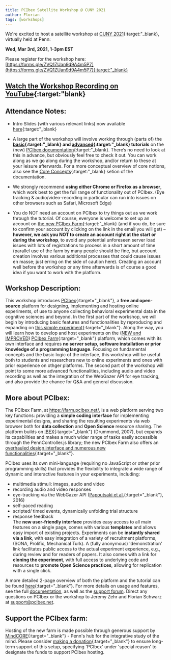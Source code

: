 ```yaml
---
title: PCIbex Satellite Workshop @ CUNY 2021
author: Florian
tags: [workshops]
---
```


We're excited to host a satellite workshop at [CUNY 2021](https://web.sas.upenn.edu/cuny2021/){:target:"_blank}, virtually held at Penn:

**Wed, Mar 3rd, 2021, 1-3pm EST**

Please register for the workshop here: [https://forms.gle/ZVQ1ZUan9d9A4m5P7](https://forms.gle/ZVQ1ZUan9d9A4m5P7){:target:"_blank}

## [Watch the Workshop Recording on YouTube](https://youtu.be/KuYHiZJmTUw){:target:"blank}

## Attendance Notes:

- Intro Slides (with various relevant links) now available [here](https://docs.google.com/presentation/d/1n_635AgUZNNdxH8-pMTv0u8YHG47JSsljbWzbDHCocI/edit?usp=sharing){:target:"_blank}

-	A large part of the workshop will involve working through (parts of) the **[basic](https://doc.pcibex.net/basic-tutorial/){:target:"_blank} and [advanced](https://doc.pcibex.net/advanced-tutorial/){:target:"_blank} tutorials** on the (new) [PCIbex documentation](https://doc.pcibex.net/){:target:"_blank}. There’s no need to look at this in advance, but obviously feel free to check it out. You can work along as we go along during the workshop, and/or return to these at your leisure afterwards. For a more conceptual overview of core notions, also see the [Core Concepts](https://doc.pcibex.net/core-concepts/){:target:"_blank} setion of the documentation.

-	We strongly recommend **using either Chrome or Firefox as a browser**, which work best to get the full range of functionality out of PCIbex. (Eye tracking & audio/video-recording in particular can run into issues on other browsers such as Safari, Microsoft Edge)

-	You do NOT need an account on PCIbex to try things out as we work through the tutorial. Of course, everyone is welcome to set up an account on [the new PCIbex Farm](https://farm.pcibex.net/){:target:"_blank} (and if you do, be sure to confirm your account by clicking on the link in the email you will get) – **however, we ask you NOT to create an account right at the start or during the workshop**, to avoid any potential unforeseen server load issues with lots of registrations to process in a short amount of time (parallel use of the farm by many people should be fine, but account creation involves various additional processes that could cause issues en masse; just erring on the side of caution here). Creating an account well before the workshop or any time afterwards is of course a good idea if you want to work with the platform.



## Workshop Description:


This workshop introduces [PCIbex](https://www.pcibex.net/){:target="_blank"}, a **free and open-source** platform for designing, implementing and hosting online experiments, of use to anyone collecting behavioral experimental data in the cognitive sciences and beyond. In the first part of the workshop, we will begin by introducing basic features and functionalities by reproducing and expanding on [this simple experiment](https://farm.pcibex.net/r/QuFrkC/){:target="_blank"}. Along the way, you will learn how to develop and host experiments on the ([NEW and IMPROVED]({{site.baseurl}}/announcements/2021-01-22-new-pcibex-farm/)) [PCIbex Farm](https://farm.pcibex.net/){:target="_blank"} platform, which comes with its own interface and requires **no server setup, software installation or prior knowledge of a programming language**. Focusing on fundamental concepts and the basic logic of the interface, this workshop will be useful both to students and researchers new to online experiments and ones with prior experience on othger platforms. The second part of the workshop will point to some more advanced functionalities, including audio and video recording as well as the integration of the WebGazer API for eye tracking, and also provide the chance for Q&A and general discussion.

## More about PCIbex:

The PCIbex Farm, at <https://farm.pcibex.net/>, is a web platform serving two key functions: providing a **simple coding interface** for implementing experimental designs, and sharing the resulting experiments via web browser both for **data collection** and **Open Science** resource sharing. The platform builds on [IBEX](https://ibex.spellout.net/){:target="_blank"} (Drummond, 2007), but expands its capabilities and makes a much wider range of tasks easily accessible through the PennController.js library; the new PCIbex Farm also offers an [overhauled design interface and numerous new functionalities]({{site.baseurl}}/announcements/2021-01-22-new-pcibex-farm/){:target="_blank"}.

PCIbex uses its own mini-language (requiring no JavaScript or other prior programming skills) that provides the flexibility to integrate a wide range of dynamic and interactive features in your experiments, including:

-   multimedia stimuli: images, audio and video
-   recording audio and video responses
-   eye-tracking via the WebGazer API ([Papoutsaki et al.](https://www.ijcai.org/Abstract/16/540){:target="_blank"}, 2016)
-   self-paced reading
-   scripted/ timed events, dynamically unfolding trial structure
-   response feedback\
The **new user-friendly interface** provides easy access to all main features on a single page, comes with various **templates** and allows easy import of existing projects. Experiments can be **instantly shared via a link**, with easy integration of a variety of recruitment platforms, (SONA, Prolific, Mechanical Turk). A (fully anonymous) 'demonstration' link facilitates public access to the actual experiment experience, e.g., during review and for readers of papers. It also comes with a link for **cloning the experiment**, with full access to underlying code and resources to **promote Open Science practices**, allowing for replication with a single click.

A more detailed 2-page overview of both the platform and the tutorial can be found [here](https://www.pcibex.net/wp-content/uploads/2021/02/PCIbex_TutorialAbstract.pdf){:target="_blank"}. For more details on usage and features, see the full [documentation](https://doc.pcibex.net/), as well as the [support forum](https://www.pcibex.net/forums/forum/support/). Direct any questions on PCIbex or the workshop to Jeremy Zehr and Florian Schwarz at <support@pcibex.net>.

## Support the PCIbex farm:


Hosting of the new farm is made possible through generous support by [MindCORE](https://mindcore.sas.upenn.edu/){:target="_blank"} - Penn's hub for the integrative study of the mind. Please consider [making a donation](https://giving.apps.upenn.edu/fund?program=SAS&fund=630307){:target="_blank"} to ensure long-term support of this setup, specifying 'PCIbex' under 'special reason' to designate the funds to support PCIbex hosting.
